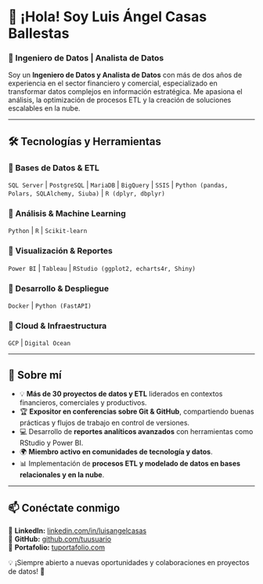 # 👋 ¡Hola! Soy Luis Ángel Casas Ballestas  

### 🚀 Ingeniero de Datos | Analista de Datos  

Soy un **Ingeniero de Datos y Analista de Datos** con más de dos años de experiencia en el sector financiero y comercial, especializado en transformar datos complejos en información estratégica. Me apasiona el análisis, la optimización de procesos ETL y la creación de soluciones escalables en la nube.  

---  

## 🛠️ Tecnologías y Herramientas  

### 🔹 Bases de Datos & ETL  
`SQL Server` | `PostgreSQL` | `MariaDB` | `BigQuery` | `SSIS` | `Python (pandas, Polars, SQLAlchemy, Siuba)` | `R (dplyr, dbplyr)`  

### 🔹 Análisis & Machine Learning  
`Python` | `R` | `Scikit-learn`  

### 🔹 Visualización & Reportes  
`Power BI` | `Tableau` | `RStudio (ggplot2, echarts4r, Shiny)`  

### 🔹 Desarrollo & Despliegue  
`Docker` | `Python (FastAPI)`  

### 🔹 Cloud & Infraestructura  
`GCP` | `Digital Ocean`  

---  

## 🌟 Sobre mí  

- 💡 **Más de 30 proyectos de datos y ETL** liderados en contextos financieros, comerciales y productivos.  
- 🏆 **Expositor en conferencias sobre Git & GitHub**, compartiendo buenas prácticas y flujos de trabajo en control de versiones.  
- 💻 Desarrollo de **reportes analíticos avanzados** con herramientas como RStudio y Power BI.  
- 🌍 **Miembro activo en comunidades de tecnología y datos**.  
- 📊 Implementación de **procesos ETL y modelado de datos en bases relacionales y en la nube**.  

---  

## 📫 Conéctate conmigo  

📌 **LinkedIn:** [linkedin.com/in/luisangelcasas](#)  
📌 **GitHub:** [github.com/tuusuario](#)  
📌 **Portafolio:** [tuportafolio.com](#)  

💡 ¡Siempre abierto a nuevas oportunidades y colaboraciones en proyectos de datos! 🚀  
